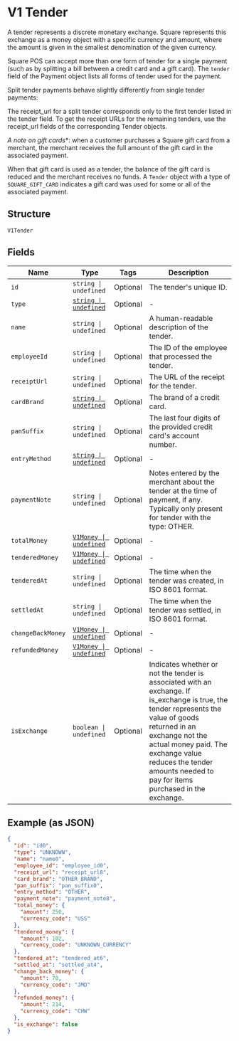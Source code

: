 
# V1 Tender

A tender represents a discrete monetary exchange. Square represents this
exchange as a money object with a specific currency and amount, where the
amount is given in the smallest denomination of the given currency.

Square POS can accept more than one form of tender for a single payment (such
as by splitting a bill between a credit card and a gift card). The `tender`
field of the Payment object lists all forms of tender used for the payment.

Split tender payments behave slightly differently from single tender payments:

The receipt_url for a split tender corresponds only to the first tender listed
in the tender field. To get the receipt URLs for the remaining tenders, use
the receipt_url fields of the corresponding Tender objects.

*A note on gift cards**: when a customer purchases a Square gift card from a
merchant, the merchant receives the full amount of the gift card in the
associated payment.

When that gift card is used as a tender, the balance of the gift card is
reduced and the merchant receives no funds. A `Tender` object with a type of
`SQUARE_GIFT_CARD` indicates a gift card was used for some or all of the
associated payment.

## Structure

`V1Tender`

## Fields

| Name | Type | Tags | Description |
|  --- | --- | --- | --- |
| `id` | `string \| undefined` | Optional | The tender's unique ID. |
| `type` | [`string \| undefined`](../../doc/models/v1-tender-type.md) | Optional | - |
| `name` | `string \| undefined` | Optional | A human-readable description of the tender. |
| `employeeId` | `string \| undefined` | Optional | The ID of the employee that processed the tender. |
| `receiptUrl` | `string \| undefined` | Optional | The URL of the receipt for the tender. |
| `cardBrand` | [`string \| undefined`](../../doc/models/v1-tender-card-brand.md) | Optional | The brand of a credit card. |
| `panSuffix` | `string \| undefined` | Optional | The last four digits of the provided credit card's account number. |
| `entryMethod` | [`string \| undefined`](../../doc/models/v1-tender-entry-method.md) | Optional | - |
| `paymentNote` | `string \| undefined` | Optional | Notes entered by the merchant about the tender at the time of payment, if any. Typically only present for tender with the type: OTHER. |
| `totalMoney` | [`V1Money \| undefined`](../../doc/models/v1-money.md) | Optional | - |
| `tenderedMoney` | [`V1Money \| undefined`](../../doc/models/v1-money.md) | Optional | - |
| `tenderedAt` | `string \| undefined` | Optional | The time when the tender was created, in ISO 8601 format. |
| `settledAt` | `string \| undefined` | Optional | The time when the tender was settled, in ISO 8601 format. |
| `changeBackMoney` | [`V1Money \| undefined`](../../doc/models/v1-money.md) | Optional | - |
| `refundedMoney` | [`V1Money \| undefined`](../../doc/models/v1-money.md) | Optional | - |
| `isExchange` | `boolean \| undefined` | Optional | Indicates whether or not the tender is associated with an exchange. If is_exchange is true, the tender represents the value of goods returned in an exchange not the actual money paid. The exchange value reduces the tender amounts needed to pay for items purchased in the exchange. |

## Example (as JSON)

```json
{
  "id": "id0",
  "type": "UNKNOWN",
  "name": "name0",
  "employee_id": "employee_id0",
  "receipt_url": "receipt_url8",
  "card_brand": "OTHER_BRAND",
  "pan_suffix": "pan_suffix0",
  "entry_method": "OTHER",
  "payment_note": "payment_note8",
  "total_money": {
    "amount": 250,
    "currency_code": "USS"
  },
  "tendered_money": {
    "amount": 102,
    "currency_code": "UNKNOWN_CURRENCY"
  },
  "tendered_at": "tendered_at6",
  "settled_at": "settled_at4",
  "change_back_money": {
    "amount": 78,
    "currency_code": "JMD"
  },
  "refunded_money": {
    "amount": 214,
    "currency_code": "CHW"
  },
  "is_exchange": false
}
```

